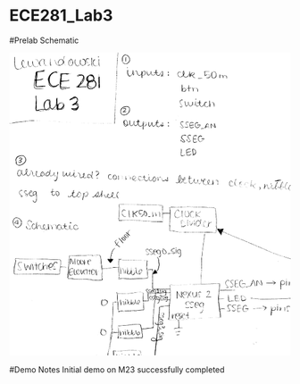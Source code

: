 ECE281_Lab3
===========

#Prelab Schematic

![](Lab3Schematic.jpg)

#Demo Notes
Initial demo on M23 successfully completed
